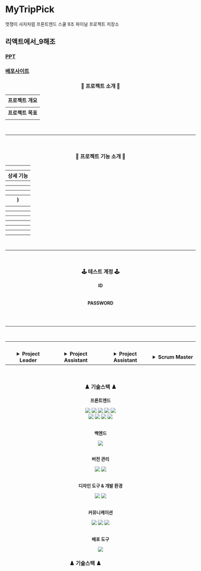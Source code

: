 # MyTripPick

멋쟁이 사자처럼 프론트엔드 스쿨 9조 파이널 프로젝트 저장소

## 리액트에서\_9해조

### [PPT]()

### [배포사이트]()

<div align="center" style="width: 600px;">
  
<h3>🎩 프로젝트 소개 🎩</h3>
<table>
<tr><th style="text-align: center; ">프로젝트 개요</th></tr>
<tr><td>

</td></tr>
<tr><th style="text-align: center; ">프로젝트 목표</th></tr>
<tr><td>

</td></tr>
</table>
<br />
<hr />
<br />

<h3>🎥 프로젝트 기능 소개 🎥</h3>

<table>
<tr><th style="text-align: center; "></th></tr>
<tr><td>

</td></tr>
<tr><th style="text-align: center; ">상세 기능</th></tr>
<tr><th style="text-align: center; "></th></tr>
<tr><td>

</td></tr>
<tr><th style="text-align: center; "></tr></th>
<tr><td>

</td></tr>
<tr><th style="text-align: center; "></th></tr>
<tr><td>

</td></tr>
<tr><th style="text-align: center; ">)</th></tr>
<tr><td>
</td></tr>
<tr><th style="text-align: center; "></th></tr>
<tr><td>

</td></tr>
<tr><th style="text-align: center; "></th></tr>
<tr><td>

</td></tr>
<tr><th style="text-align: center; "></th></tr>
<tr><td>

</td></tr>
<tr><th style="text-align: center; "></th></tr>
<tr><td>

</td></tr>
<tr><th style="text-align: center; "></th></tr>
<tr><td>

</td></tr>
<tr><th style="text-align: center; "></th></tr>
<tr><td>

</td></tr>
</th></tr>
</table>
<br /><hr /><br />
<h3>🕹️ 테스트 계정 🕹️</h3>
<h4>ID</h4>

```

```

<h4>PASSWORD</h4>

```

```

</code>
<br />
<hr />
<br />
<table>
<tr>
<td align="center">
<img src='' alt=''/>
</td>
<td align="center"><img src='' alt=''/>
</td>
<td align="center">
<img src='' alt=''/>
</td>
<td align="center"><img src='' alt=''/></td>
</tr>
<tr>
<td align="center" width="250px">
<br/>
<details><summary><strong>Project Leader</strong></summary>
<br/><br/><a href=""></a></td>
</details>
<td align="center" width="250px">

<br/>
<details>
<summary>
<strong>Project Assistant</strong>
</summary>
<br/><br/><a href=""></a>
</details>
</td>
<td align="center" width="250px">
<br/>
<details>
<summary>
<strong>Project Assistant</strong>
</summary>
<br/>osh8137@naver.com<br/><a href="https://github.com/castlehuni">github.com/castlehuni</a>
</details>
</td>
<td align="center" width="250px">

<br/>
<details>
<summary>
<strong>Scrum Master</strong>
</summary>
<br/><br/><a href=""></a>
</details>
</td>
</tr>
</table>
<br>
<h3 align="center">♟️ 기술스택 ♟️</h3>

<strong>프론트엔드</strong>

<img src="https://img.shields.io/badge/HTML5-E34F26?style=flat&logo=HTML5&logoColor=white">
<img src="https://img.shields.io/badge/CSSMODULES-1572B6?style=CSSMODULES&logo=CSSMODULES&logoColor=white">
<img src="https://img.shields.io/badge/JAVASCRIPT-F7DF1E?style=flat&logo=JAVASCRIPT&logoColor=black">
<img src="https://img.shields.io/badge/REACT-61DAFB?style=REACT&logo=REACT&logoColor=white">
<img src="https://img.shields.io/badge/REACT ROUTER-CA4245?style=REACT ROUTER&logo=REACT ROUTER&logoColor=white">
<br>
<img src="https://img.shields.io/badge/ZUSTAND-FF6F61?style=ZUSTAND&logo=ZUSTAND&logoColor=white">
<img src="https://img.shields.io/badge/VITE-646CFF?style=VITE&logo=VITE&logoColor=white">
<img src="https://img.shields.io/badge/FRAMER-0055FF?style=FRAMER&logo=FRAMER&logoColor=white">
<img src="https://img.shields.io/badge/SWIPER-6332F6?style=flat&logo=swiper&logoColor=white">
<br><br>

<strong>백엔드</strong>

<img src="https://img.shields.io/badge/POCKETBASE-B8DBE4?style=POCKETBASE&logo=POCKETBASE&logoColor=black">
<br><br>


<strong>버전 관리</strong>

<img src="https://img.shields.io/badge/Git-F05032?style=Git&logo=Git&logoColor=white">
<img src="https://img.shields.io/badge/GitHub-181717?style=GitHub&logo=GitHub&logoColor=white">
<br><br>


<strong>디자인 도구 & 개발 환경</strong>

<img src="https://img.shields.io/badge/FIGMA-F24E1E?style=FIGMA&logo=FIGMA&logoColor=white">
<img src="https://img.shields.io/badge/Visual_Studio_Code-269FF0?style=flat">
<br><br>


<strong>커뮤니케이션</strong>   

<img src="https://img.shields.io/badge/NOTION-000000?style=NOTION&logo=NOTION&logoColor=white">
<img src="https://img.shields.io/badge/DISCORD-5865F2?style=DISCORD&logo=DISCORD&logoColor=white">
<img src="https://img.shields.io/badge/FIGMA-F24E1E?style=FIGMA&logo=FIGMA&logoColor=white">
<br><br>


<strong>배포 도구</strong>

<img src="https://img.shields.io/badge/NETLIFY-00C7B7?style=NETLIFY&logo=NETLIFY&logoColor=white">
</div>

<h3 align="center">♟️ 기술스택 ♟️</h3>

